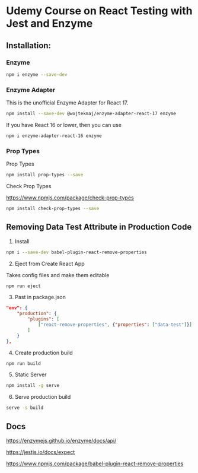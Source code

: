 # Udemy Course on React Testing with Jest and Enzyme

## Installation:

### Enzyme

```bash
npm i enzyme --save-dev
```


### Enzyme Adapter

This is the unofficial Enzyme Adapter for React 17.

```bash
npm install --save-dev @wojtekmaj/enzyme-adapter-react-17 enzyme
```

If you have React 16 or lower, then you can use

```bash
npm i enzyme-adapter-react-16 enzyme
```

### Prop Types

Prop Types

```bash
npm install prop-types --save
```

Check Prop Types

https://www.npmjs.com/package/check-prop-types

```bash
npm install check-prop-types --save
```

## Removing Data Test Attribute in Production Code

1. Install

```bash
npm i --save-dev babel-plugin-react-remove-properties
```

2. Eject from Create React App

Takes config files and make them editable

```bash
npm run eject
```

3. Past in package.json

```json
"env": {
    "production": {
        "plugins": [
            ["react-remove-properties", {"properties": ["data-test"]}]
        ]
    }
},
```

4. Create production build

```bash
npm run build
```

5. Static Server

```bash
npm install -g serve
```

6. Serve production build

```bash
serve -s build
```

## Docs

https://enzymejs.github.io/enzyme/docs/api/

https://jestjs.io/docs/expect

https://www.npmjs.com/package/babel-plugin-react-remove-properties